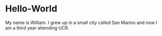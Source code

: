 # Hello-World
My name is William.
I grew up in a small city called San Marino and now I am a third year attending UCR.
